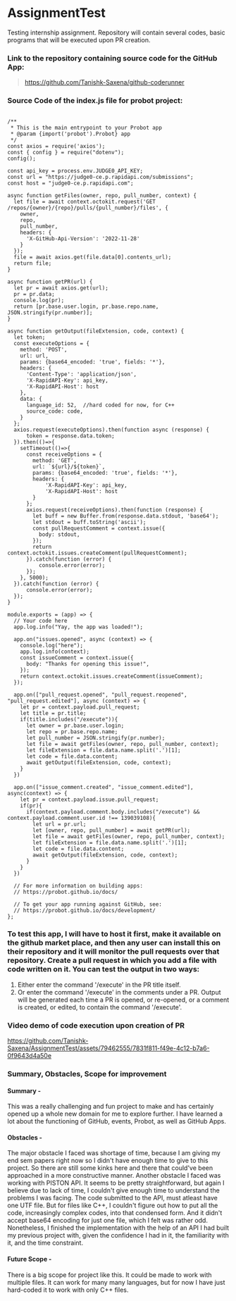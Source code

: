 # AssignmentTest
Testing internship assignment. Repository will contain several codes, basic programs that will be executed upon PR creation.

### Link to the repository containing source code for the GitHub App:

> https://github.com/Tanishk-Saxena/github-coderunner

### Source Code of the index.js file for probot project:

```

/**
 * This is the main entrypoint to your Probot app
 * @param {import('probot').Probot} app
 */
const axios = require('axios');
const { config } = require("dotenv");
config();

const api_key = process.env.JUDGE0_API_KEY;
const url = "https://judge0-ce.p.rapidapi.com/submissions";
const host = "judge0-ce.p.rapidapi.com";

async function getFiles(owner, repo, pull_number, context) {
  let file = await context.octokit.request('GET /repos/{owner}/{repo}/pulls/{pull_number}/files', {
    owner,
    repo,
    pull_number,
    headers: {
      'X-GitHub-Api-Version': '2022-11-28'
    }
  });
  file = await axios.get(file.data[0].contents_url);
  return file;
}

async function getPR(url) {
  let pr = await axios.get(url);
  pr = pr.data;
  console.log(pr);
  return [pr.base.user.login, pr.base.repo.name, JSON.stringify(pr.number)];
}

async function getOutput(fileExtension, code, context) {
  let token;
  const executeOptions = {
    method: 'POST',
    url: url,
    params: {base64_encoded: 'true', fields: '*'},
    headers: {
      'Content-Type': 'application/json',
      'X-RapidAPI-Key': api_key,
      'X-RapidAPI-Host': host
    },
    data: {
      language_id: 52,  //hard coded for now, for C++
      source_code: code,
    }
  };
  axios.request(executeOptions).then(function async (response) {
      token = response.data.token;
  }).then(()=>{
    setTimeout(()=>{
      const receiveOptions = {
        method: 'GET',
        url: `${url}/${token}`,
        params: {base64_encoded: 'true', fields: '*'},
        headers: {
            'X-RapidAPI-Key': api_key,
            'X-RapidAPI-Host': host
        }
      };
      axios.request(receiveOptions).then(function (response) {
        let buff = new Buffer.from(response.data.stdout, 'base64');
        let stdout = buff.toString('ascii');
        const pullRequestComment = context.issue({
          body: stdout,
        });
        return context.octokit.issues.createComment(pullRequestComment);
      }).catch(function (error) {
          console.error(error);
      });
    }, 5000);
  }).catch(function (error) {
      console.error(error);
  });
}

module.exports = (app) => {
  // Your code here
  app.log.info("Yay, the app was loaded!");

  app.on("issues.opened", async (context) => {
    console.log("here");
    app.log.info(context);
    const issueComment = context.issue({
      body: "Thanks for opening this issue!",
    });
    return context.octokit.issues.createComment(issueComment);
  });

  app.on(["pull_request.opened", "pull_request.reopened", "pull_request.edited"], async (context) => {
    let pr = context.payload.pull_request;
    let title = pr.title;
    if(title.includes("/execute")){
      let owner = pr.base.user.login;
      let repo = pr.base.repo.name;
      let pull_number = JSON.stringify(pr.number);
      let file = await getFiles(owner, repo, pull_number, context);
      let fileExtension = file.data.name.split('.')[1];
      let code = file.data.content;
      await getOutput(fileExtension, code, context);
    }
  })

  app.on(["issue_comment.created", "issue_comment.edited"], async(context) => {
    let pr = context.payload.issue.pull_request;
    if(pr){
      if(context.payload.comment.body.includes("/execute") && context.payload.comment.user.id !== 139039108){
        let url = pr.url;
        let [owner, repo, pull_number] = await getPR(url);
        let file = await getFiles(owner, repo, pull_number, context);
        let fileExtension = file.data.name.split('.')[1];
        let code = file.data.content;
        await getOutput(fileExtension, code, context);
      }
    }
  })

  // For more information on building apps:
  // https://probot.github.io/docs/

  // To get your app running against GitHub, see:
  // https://probot.github.io/docs/development/
};

```

### To test this app, I will have to host it first, make it available on the github market place, and then any user can install this on their repository and it will monitor the pull requests over that repository. Create a pull request in which you add a file with code written on it. You can test the output in two ways:
1. Either enter the command '/execute' in the PR title itself.
2. Or enter the command '/execute' in the comments under a PR.
Output will be generated each time a PR is opened, or re-opened, or a comment is created, or edited, to contain the command '/execute'.

### Video demo of code execution upon creation of PR

https://github.com/Tanishk-Saxena/AssignmentTest/assets/79462555/7831f811-f49e-4c12-b7a6-0f9643d4a50e

### Summary, Obstacles, Scope for improvement

#### Summary -

This was a really challenging and fun project to make and has certainly opened up a whole new domain for me to explore further. I have learned a lot about the functioning of GitHub, events, Probot, as well as GitHub Apps.

#### Obstacles -

The major obstacle I faced was shortage of time, because I am giving my end sem papers right now so I didn't have enough time to give to this project. So there are still some kinks here and there that could've been approached in a more constructive manner.
Another obstacle I faced was working with PISTON API. It seems to be pretty straightforward, but again I believe due to lack of time, I couldn't give enough time to understand the problems I was facing. The code submitted to the API, must atleast have one UTF file. But for files like C++, I couldn't figure out how to put all the code, increasingly complex codes, into that condensed form. And it didn't accept base64 encoding for just one file, which I felt was rather odd. Nonetheless, I finished the implementation with the help of an API I had built my previous project with, given the confidence I had in it, the familiarity with it, and the time constraint.

#### Future Scope -

There is a big scope for project like this. It could be made to work with multiple files. It can work for many many languages, but for now I have just hard-coded it to work with only C++ files.
